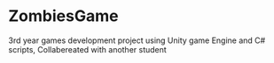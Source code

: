 # ZombiesGame
3rd year games development project using Unity game Engine and C# scripts,
 Collabereated with another student
